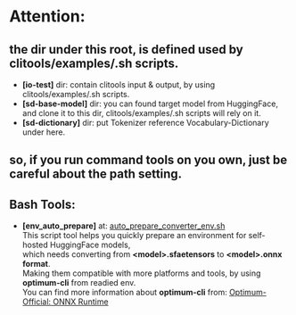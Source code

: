 # Attention: 

## the dir under this root, is defined used by clitools/examples/<action>.sh scripts.

- **[io-test]** dir: contain clitools input & output, by using clitools/examples/<action>.sh scripts.
- **[sd-base-model]** dir: you can found target model from HuggingFace, and clone it to this dir, 
    clitools/examples/<action>.sh scripts will rely on it.
- **[sd-dictionary]** dir: put Tokenizer reference Vocabulary-Dictionary under here.


## so, if you run command tools on you own, just be careful about the path setting.


## Bash Tools:
- **[env_auto_prepare]** at: [auto_prepare_converter_env.sh](auto_prepare_converter_env.sh) <br>
     This script tool helps you quickly prepare an environment for self-hosted HuggingFace models,  
     which needs converting from **\<model\>.sfaetensors** to **\<model\>.onnx format**. <br>
     Making them compatible with more platforms and tools, by using **optimum-cli** from readied env. <br> 
     You can find more information about **optimum-cli** from: [Optimum-Official: ONNX Runtime](https://huggingface.co/docs/diffusers/optimization/onnx)